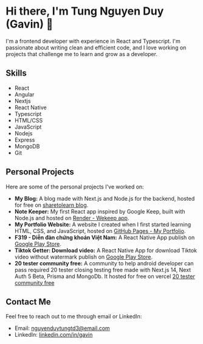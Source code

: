 # Hi there, I'm Tung Nguyen Duy (Gavin) 👋

I'm a frontend developer with experience in React and Typescript. I'm passionate about writing clean and efficient code, and I love working on projects that challenge me to learn and grow as a developer.

## Skills

- React
- Angular
- Nextjs
- React Native
- Typescript
- HTML/CSS
- JavaScript
- Nodejs
- Express
- MongoDB
- Git

## Personal Projects

Here are some of the personal projects I've worked on:

- **My Blog:** A blog made with Next.js and Node.js for the backend, hosted for free on [sharetolearn blog](https://www.sharetolearn.pro/).
- **Note Keeper:** My first React app inspired by Google Keep, built with Node.js and hosted on [Render - Wekeep app](https://wekeep.onrender.com/).
- **My Portfolio Website:** A website I created when I first started learning HTML, CSS, and JavaScript, hosted on [GitHub Pages - My Portfolio](https://gnutyud.github.io/Portfolio).
- **F319 - Diễn đàn chứng khoán Việt Nam:** A React Native App publish on [Google Play Store](https://play.google.com/store/apps/details?id=com.gnutyud.f319&gl=US).
- **Tiktok Getter: Download video:** A React Native App for download Tiktok video without watermark publish on [Google Play Store](https://play.google.com/store/apps/details?id=com.bongmedia.tiktokgetter&gl=US).
- **20 tester community free:** A community to help android developer can pass required 20 tester closing testing free made with Next.js 14, Next Auth 5 Beta, Prisma and MongoDb. It hosted for free on vercel [20 tester community free](https://20-tester-community-free.vercel.app)

## Contact Me

Feel free to reach out to me through email or LinkedIn:

- Email: nguyenduytungtd3@email.com
- LinkedIn: [linkedin.com/in/gavin](https://www.linkedin.com/in/gavinnguyen/)

